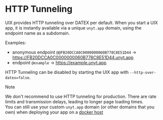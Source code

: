 # HTTP Tunneling

UIX provides HTTP tunneling over DATEX per default.
When you start a UIX app, it is instantly available via a unique `unyt.app` domain,
using the endpoint name as a subdomain.

Examples:
 * anonymous endpoint `@@FB20DCCA0C0000000060B778C8E51D44` -> https://FB20DCCA0C0000000060B778C8E51D44.unyt.app
 * endpoint `@example` -> https://example.unyt.app

HTTP Tunneling can be disabled by starting the UIX app with `--http-over-datex=false`.


> [!NOTE]
> We don't recommend to use HTTP tunneling for production.
> There are rate limits and transmission delays, leading to longer page
> loading times.<br>
> You can still use your custom `unyt.app` domain (or other domains that you own)
> when deploying your app on a [docker host](./11%20Deployment.md#remote-docker-hosts)
